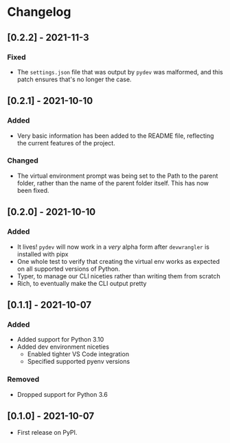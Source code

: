 # Changelog

## [0.2.2] - 2021-11-3

### Fixed

* The `settings.json` file that was output by `pydev` was malformed, and this patch ensures that's no longer the case.

## [0.2.1] - 2021-10-10

### Added

* Very basic information has been added to the README file, reflecting the current features of the project.

### Changed

* The virtual environment prompt was being set to the Path to the parent folder, rather than the name of the parent folder itself. This has now been fixed.

## [0.2.0] - 2021-10-10

### Added

* It lives! `pydev` will now work in a *very* alpha form after `devwrangler` is installed with pipx
* One whole test to verify that creating the virtual env works as expected on all supported versions of Python.
* Typer, to manage our CLI niceties rather than writing them from scratch
* Rich, to eventually make the CLI output pretty

## [0.1.1] - 2021-10-07

### Added

* Added support for Python 3.10
* Added dev environment niceties
  * Enabled tighter VS Code integration
  * Specified supported pyenv versions

### Removed

* Dropped support for Python 3.6

## [0.1.0] - 2021-10-07

* First release on PyPI.
